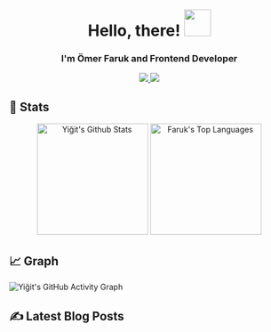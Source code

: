 <h1 align="center">
  Hello, there!
  <a href="#"><img src="https://media.giphy.com/media/CXzRJA18RJAtmpPNBC/giphy.gif" width="48"></a>
</h1>
<h3 align="center"> I'm Ömer Faruk and Frontend Developer</h3>
<p align="center">
	<a href="https://www.linkedin.com/in/%C3%B6mer-faruk-olcay-001920186/" target="_blank">
		<img src="https://img.shields.io/badge/LinkedIn-0077B5?style=for-the-badge&logo=linkedin&logoColor=white" />
	</a>
        <a href="mailto:farukolcayy@gmail.com" target="_blank">
		<img src="https://img.shields.io/badge/Gmail-D14836?style=for-the-badge&logo=gmail&logoColor=white" />
	</a>

</p>

## 📃 Stats

<p align="center">
    <a href="#"><img alt="Yiğit's Github Stats" src="https://github-readme-stats.vercel.app/api?username=farukolcayy&show_icons=true&include_all_commits=true&count_private=true&theme=react&hide_border=true&bg_color=0D1117&title_color=F0DB4F&icon_color=F0DB4F" height="200"/></a>
    <a href="#"><img alt="Faruk's Top Languages" src="https://github-readme-stats.vercel.app/api/top-langs/?username=farukolcayy&langs_count=10&layout=compact&theme=react&hide_border=true&bg_color=0D1117&title_color=F0DB4F&icon_color=F0DB4F" height="200"/></a>
</p>

## 📈 Graph
![Yiğit's GitHub Activity Graph](https://activity-graph.herokuapp.com/graph?username=farukolcayy&hide_border=true&theme=redical)

## ✍️ Latest Blog Posts
